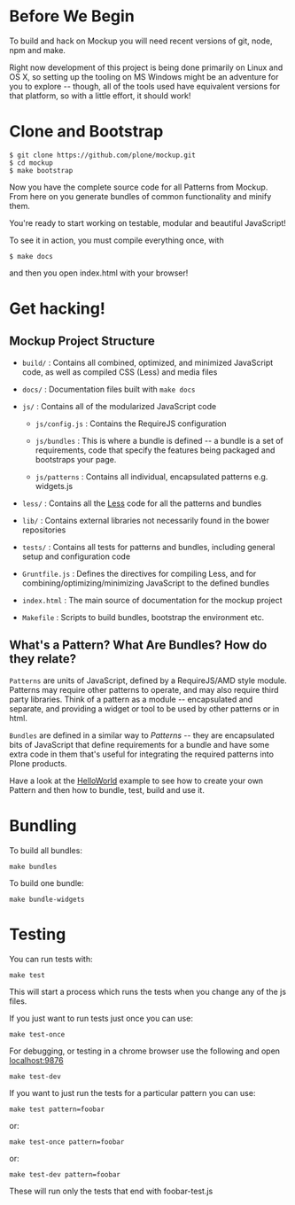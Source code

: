 # Before We Begin

To build and hack on Mockup you will need recent versions of git, node, npm and
make.

Right now development of this project is being done primarily on Linux and OS X,
so setting up the tooling on MS Windows might be an adventure for you to explore
-- though, all of the tools used have equivalent versions for that platform, so
with a little effort, it should work!

# Clone and Bootstrap

    $ git clone https://github.com/plone/mockup.git
    $ cd mockup
    $ make bootstrap

Now you have the complete source code for all Patterns from Mockup.
From here on you generate bundles of common functionality and minify them.

You're ready to start working on testable, modular and beautiful JavaScript!

To see it in action, you must compile everything once, with

    $ make docs

and then you open index.html with your browser!

# Get hacking!

## Mockup Project Structure

 * `build/` : Contains all combined, optimized, and minimized JavaScript code,
   as well as compiled CSS (Less) and media files

 * `docs/` : Documentation files built with `make docs`

 * `js/` : Contains all of the modularized JavaScript code

    * `js/config.js` : Contains the RequireJS configuration

    * `js/bundles` : This is where a bundle is defined -- a bundle is a set of
      requirements, code that specify the features being packaged and
      bootstraps your page.

    * `js/patterns` : Contains all individual, encapsulated patterns
      e.g. widgets.js

 * `less/` : Contains all the [Less](http://lesscss.org/) code for all the
   patterns and bundles

 * `lib/` : Contains external libraries not necessarily found in the bower
   repositories

 * `tests/` : Contains all tests for patterns and bundles, including general
   setup and configuration code

 * `Gruntfile.js` : Defines the directives for compiling Less, and
   for combining/optimizing/minimizing JavaScript to the defined bundles

 * `index.html` : The main source of documentation for the mockup project

 * `Makefile` : Scripts to build bundles, bootstrap the environment etc.


## What's a Pattern? What Are Bundles? How do they relate?

`Patterns` are units of JavaScript, defined by a RequireJS/AMD style module.
Patterns may require other patterns to operate, and may also require third party
libraries. Think of a pattern as a module -- encapsulated and separate, and
providing a widget or tool to be used by other patterns or in html.

`Bundles` are defined in a similar way to <em>Patterns</em> -- they are
encapsulated bits of JavaScript that define requirements for a bundle and have
some extra code in them that's useful for integrating the required patterns into
Plone products.

Have a look at the [HelloWorld](#learn) example to see how to create your own
Pattern and then how to bundle, test, build and use it.

# Bundling

To build all bundles:

    make bundles

To build one bundle:

    make bundle-widgets

# Testing

You can run tests with:

    make test

This will start a process which runs the tests when you change any of the js
files.

If you just want to run tests just once you can use:

    make test-once

For debugging, or testing in a chrome browser use the following and open
[localhost:9876](localhost:9876)

    make test-dev

If you want to just run the tests for a particular pattern you can use:

    make test pattern=foobar

or:

    make test-once pattern=foobar

or:

    make test-dev pattern=foobar

These will run only the tests that end with foobar-test.js
